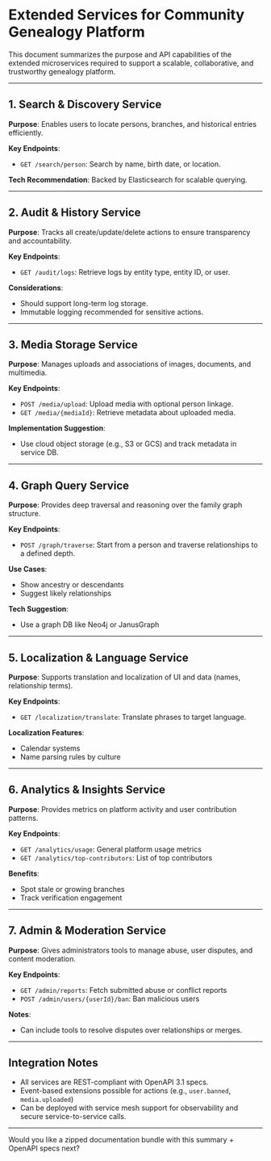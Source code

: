 # Extended Services for Community Genealogy Platform

This document summarizes the purpose and API capabilities of the extended microservices required to support a scalable, collaborative, and trustworthy genealogy platform.

---

## 1. Search & Discovery Service

**Purpose**: Enables users to locate persons, branches, and historical entries efficiently.

**Key Endpoints**:
- `GET /search/person`: Search by name, birth date, or location.

**Tech Recommendation**: Backed by Elasticsearch for scalable querying.

---

## 2. Audit & History Service

**Purpose**: Tracks all create/update/delete actions to ensure transparency and accountability.

**Key Endpoints**:
- `GET /audit/logs`: Retrieve logs by entity type, entity ID, or user.

**Considerations**:
- Should support long-term log storage.
- Immutable logging recommended for sensitive actions.

---

## 3. Media Storage Service

**Purpose**: Manages uploads and associations of images, documents, and multimedia.

**Key Endpoints**:
- `POST /media/upload`: Upload media with optional person linkage.
- `GET /media/{mediaId}`: Retrieve metadata about uploaded media.

**Implementation Suggestion**:
- Use cloud object storage (e.g., S3 or GCS) and track metadata in service DB.

---

## 4. Graph Query Service

**Purpose**: Provides deep traversal and reasoning over the family graph structure.

**Key Endpoints**:
- `POST /graph/traverse`: Start from a person and traverse relationships to a defined depth.

**Use Cases**:
- Show ancestry or descendants
- Suggest likely relationships

**Tech Suggestion**:
- Use a graph DB like Neo4j or JanusGraph

---

## 5. Localization & Language Service

**Purpose**: Supports translation and localization of UI and data (names, relationship terms).

**Key Endpoints**:
- `GET /localization/translate`: Translate phrases to target language.

**Localization Features**:
- Calendar systems
- Name parsing rules by culture

---

## 6. Analytics & Insights Service

**Purpose**: Provides metrics on platform activity and user contribution patterns.

**Key Endpoints**:
- `GET /analytics/usage`: General platform usage metrics
- `GET /analytics/top-contributors`: List of top contributors

**Benefits**:
- Spot stale or growing branches
- Track verification engagement

---

## 7. Admin & Moderation Service

**Purpose**: Gives administrators tools to manage abuse, user disputes, and content moderation.

**Key Endpoints**:
- `GET /admin/reports`: Fetch submitted abuse or conflict reports
- `POST /admin/users/{userId}/ban`: Ban malicious users

**Notes**:
- Can include tools to resolve disputes over relationships or merges.

---

## Integration Notes
- All services are REST-compliant with OpenAPI 3.1 specs.
- Event-based extensions possible for actions (e.g., `user.banned`, `media.uploaded`)
- Can be deployed with service mesh support for observability and secure service-to-service calls.

---

Would you like a zipped documentation bundle with this summary + OpenAPI specs next?

